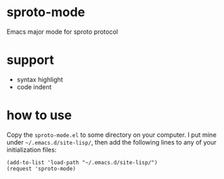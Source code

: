 # sproto-mode
Emacs major mode for sproto protocol

# support
* syntax highlight
* code indent

# how to use
Copy the `sproto-mode.el` to some directory on your computer. I put mine under `~/.emacs.d/site-lisp/`,
then add the following lines to any of your initialization files:
```
(add-to-list 'load-path "~/.emacs.d/site-lisp/")
(request 'sproto-mode)
```